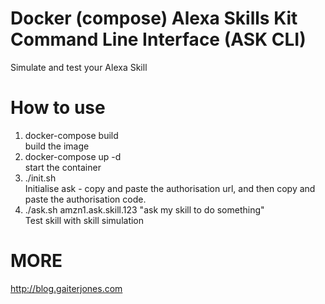 # Docker (compose) Alexa Skills Kit Command Line Interface (ASK CLI)  

Simulate and test your Alexa Skill  

# How to use  

1. docker-compose build  
    build the image  
2. docker-compose up -d  
    start the container  
3. ./init.sh  
    Initialise ask - copy and paste the authorisation url, and then copy and paste the authorisation code.
4. ./ask.sh amzn1.ask.skill.123 "ask my skill to do something"  
    Test skill with skill simulation  


# MORE

http://blog.gaiterjones.com
